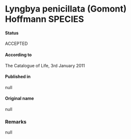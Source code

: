 # Lyngbya penicillata (Gomont) Hoffmann SPECIES

#### Status
ACCEPTED

#### According to
The Catalogue of Life, 3rd January 2011

#### Published in
null

#### Original name
null

### Remarks
null